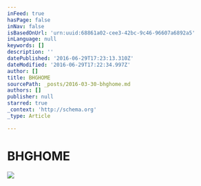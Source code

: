 ```yaml
---
inFeed: true
hasPage: false
inNav: false
isBasedOnUrl: 'urn:uuid:68861a02-cee3-42bc-9c46-96607a6892a5'
inLanguage: null
keywords: []
description: ''
datePublished: '2016-06-29T17:23:13.310Z'
dateModified: '2016-06-29T17:22:34.997Z'
author: []
title: BHGHOME
sourcePath: _posts/2016-03-30-bhghome.md
authors: []
publisher: null
starred: true
_context: 'http://schema.org'
_type: Article

---
```

# BHGHOME
![](https://the-grid-user-content.s3-us-west-2.amazonaws.com/eb500ae4-bf29-485e-a505-76f7f11f9ec6.png)